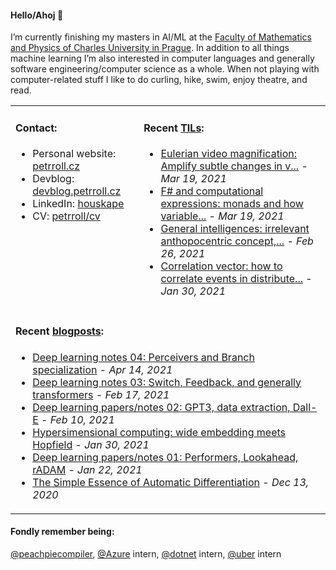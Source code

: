 #### Hello/Ahoj 👋

I’m currently finishing my masters in AI/ML at the [Faculty of Mathematics and Physics of Charles University in Prague](https://www.mff.cuni.cz/en). In addition to all things machine learning I’m also interested in computer languages and generally software engineering/computer science as a whole. When not playing with computer-related stuff I like to do curling, hike, swim, enjoy theatre, and read.

<table><tr><td valign="top">
  
#### Contact:
- Personal website: [petrroll.cz](https://petrroll.cz)
- Devblog: [devblog.petrroll.cz](https://devblog.petrroll.cz)
- LinkedIn: [houskape](https://www.linkedin.com/in/houskape/)
- CV: [petrroll/cv](https://github.com/petrroll/cv)
</td><td valign="top">

#### Recent [TILs](https://devblog.petrroll.cz/til/):
<!-- tils-posts starts -->
* [Eulerian video magnification: Amplify subtle changes in v...](https://www.youtube.com/watch?v=ONZcjs1Pjmk) - _Mar 19, 2021_
* [F# and computational expressions: monads and how variable...](https://stackoverflow.com/questions/66702741/f-saying-value-not-defined-in-computation-expression/66710942#66710942) - _Mar 19, 2021_
* [General intelligences: irrelevant anthopocentric concept,...](https://twitter.com/vgr/status/1363965583860011015) - _Feb 26, 2021_
* [Correlation vector: how to correlate events in distribute...](https://github.com/microsoft/CorrelationVector/blob/master/cV%20-%203.0.md) - _Jan 30, 2021_
<!-- tils-posts ends -->
</td></tr>

<tr><td colspan="2">

#### Recent [blogposts](https://devblog.petrroll.cz/):
<!-- blog-posts starts -->
* [Deep learning notes 04: Perceivers and Branch specialization](http://devblog.petrroll.cz/deep-learning-notes-04-perceivers-and-branch-specialization/) - _Apr 14, 2021_
* [Deep learning notes 03: Switch, Feedback, and generally transformers](http://devblog.petrroll.cz/deep-learning-papersnotes-03-switch-feedback-and-generally-transformers/) - _Feb 17, 2021_
* [Deep learning papers/notes 02: GPT3, data extraction, Dall-E](http://devblog.petrroll.cz/deep-learning-papersnotes-02-gpt3-data-extraction-dall-e/) - _Feb 10, 2021_
* [Hypersimensional computing: wide embedding meets Hopfield](http://devblog.petrroll.cz/hypersimensional-computing-wide-embedding-meets-hopfield/) - _Jan 30, 2021_
* [Deep learning papers/notes 01: Performers, Lookahead, rADAM](http://devblog.petrroll.cz/deep-learning-papersnotes-01-performers-lookahead-radam/) - _Jan 22, 2021_
* [The Simple Essence of Automatic Differentiation](http://devblog.petrroll.cz/the-simple-essence-of-automatic-differentiation/) - _Dec 13, 2020_
<!-- blog-posts ends -->
</td></tr></table>

#### Fondly remember being:
[@peachpiecompiler](https://github.com/peachpiecompiler), [@Azure](https://github.com/Azure) intern, [@dotnet](https://github.com/dotnet) intern, [@uber](https://github.com/uber) intern
